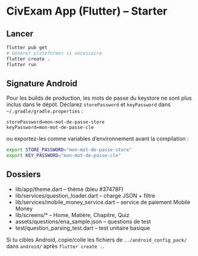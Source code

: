 # CivExam App (Flutter) – Starter

## Lancer
```bash
flutter pub get
# Générer plateformes si nécessaire
flutter create .
flutter run
```

## Signature Android
Pour les builds de production, les mots de passe du keystore ne sont plus inclus dans le dépôt.
Déclarez `storePassword` et `keyPassword` dans `~/.gradle/gradle.properties` :

```properties
storePassword=mon-mot-de-passe-store
keyPassword=mon-mot-de-passe-cle
```

ou exportez-les comme variables d’environnement avant la compilation :

```bash
export STORE_PASSWORD="mon-mot-de-passe-store"
export KEY_PASSWORD="mon-mot-de-passe-cle"
```

## Dossiers
- lib/app/theme.dart – thème (bleu #37478F)
- lib/services/question_loader.dart – charge JSON + filtre
- lib/services/mobile_money_service.dart – service de paiement Mobile Money
- lib/screens/* – Home, Matière, Chapitre, Quiz
- assets/questions/ena_sample.json – questions de test
- test/question_parsing_test.dart – test unitaire basique

Si tu cibles Android, copie/colle les fichiers de `../android_config_pack/` dans `android/` après `flutter create .`.
